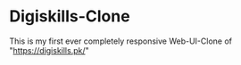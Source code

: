 # Digiskills-Clone
This is my first ever completely responsive Web-UI-Clone of "https://digiskills.pk/"
